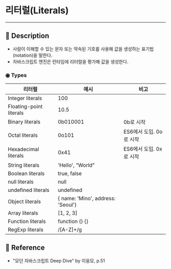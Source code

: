 # 리터럴(Literals)
---
## 📌 Description
- 사람이 이해할 수 있는 문자 또는 약속된 기호를 사용해 값을 생성하는 표기법(notation)을 말한다.
- 자바스크립트 엔진은 런타임에 리터럴을 평가해 값을 생성한다.
### ◉ Types
| **리터럴**                  | **예시**                              | **비고**                    |
| ----------------------- | --------------------------------- | ----------------------- |
| Integer literals        | 100                               |                         |
| Floating-point literals | 10.5                              |                         |
| Binary literals         | 0b010001                          | 0b로 시작               |
| Octal literals          | 0o101                             | ES6에서 도입. 0o로 시작 |
| Hexadecimal literals    | 0x41                              | ES6에서 도입. 0x로 시작 |
| String literals         | 'Hello', "World"                  |                         |
| Boolean literals        | true, false                       |                         |
| null literals           | null                              |                         |
| undefined literals      | undefined                         |                         |
| Object literals         | { name: 'Mino', address: 'Seoul'} |                         |
| Array literals          | [1, 2, 3]                         |                         |
| Function literals       | function () {}                    |                         |
| RegExp literals         | /[A-Z]+/g                                  |    

## 📌 Reference
- "모던 자바스크립트 Deep Dive" by 이웅모, p.51